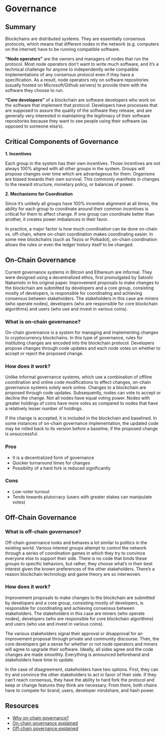 # Governance

## Summary

Blockchains are distributed systems. They are essentially consensus protocols, which means that different nodes in the network \(e.g. computers on the internet\) have to be running compatible software.

**“Node operators”** are the owners and managers of nodes that run the protocol. Most node operators don’t want to write much software, and it’s a technical challenge for anyone to independently write compatible implementations of any consensus protocol even if they have a specification. As a result, node operators rely on software repositories \(usually hosted on Microsoft/Github servers\) to provide them with the software they choose to run.

**“Core developers”** of a blockchain are software developers who work on the software that implement that protocol. Developers have processes that are supposed to assure the quality of the software they release, and are generally very interested in maintaining the legitimacy of their software repositories because they want to see people using their software \(as opposed to someone else’s\).

## Critical Components of Governance

**1. Incentives**

Each group in the system has their own incentives. Those incentives are not always 100% aligned with all other groups in the system. Groups will propose changes over time which are advantageous for them. Organisms are biased towards their own survival. This commonly manifests in changes to the reward structure, monetary policy, or balances of power.

**2. Mechanisms for Coordination**

Since it’s unlikely all groups have 100% incentive alignment at all times, the ability for each group to coordinate around their common incentives is critical for them to affect change. If one group can coordinate better than another, it creates power imbalances in their favor.

In practice, a major factor is how much coordination can be done on-chain vs. off-chain, where on-chain coordination makes coordinating easier. In some new blockchains \(such as Tezos or Polkadot\), on-chain coordination allows the rules or even the ledger history itself to be changed.

## On-Chain Governance

Current governance systems in Bitcoin and Ethereum are informal. They were designed using a decentralized ethos, first promulgated by Satoshi Nakamoto in his original paper. Improvement proposals to make changes to the blockchain are submitted by developers and a core group, consisting mostly of developers, is responsible for coordinating and achieving consensus between stakeholders. The stakeholders in this case are miners \(who operate nodes\), developers \(who are responsible for core blockchain algorithms\) and users \(who use and invest in various coins\).

### What is on-chain governance?

On-chain governance is a system for managing and implementing changes to cryptocurrency blockchains. In this type of governance, rules for instituting changes are encoded into the blockchain protocol. Developers propose changes through code updates and each node votes on whether to accept or reject the proposed change.

### How does it work?

Unlike informal governance systems, which use a combination of offline coordination and online code modifications to effect changes, on-chain governance systems solely work online. Changes to a blockchain are proposed through code updates. Subsequently, nodes can vote to accept or decline the change. Not all nodes have equal voting power. Nodes with greater holdings of coins have more votes as compared to nodes that have a relatively lesser number of holdings.

If the change is accepted, it is included in the blockchain and baselined. In some instances of on-chain governance implementation, the updated code may be rolled back to its version before a baseline, if the proposed change is unsuccessful.

### Pros

* It is a decentralized form of governance
* Quicker turnaround times for changes 
* Possibility of a hard fork is reduced significantly

### Cons

* Low-voter turnout
* Tends towards plutocracy \(users with greater stakes can manipulate votes\)

## Off-Chain Governance

### What is off-chain governance?

Off-chain governance looks and behaves a lot similar to politics in the existing world. Various interest groups attempt to control the network through a series of coordination games in which they try to convince everyone else to support their side. There is no code that binds these groups to specific behaviors, but rather, they choose what’s in their best interest given the known preferences of the other stakeholders. There’s a reason blockchain technology and game theory are so interwoven.

### How does it work?

Improvement proposals to make changes to the blockchain are submitted by developers and a core group, consisting mostly of developers, is responsible for coordinating and achieving consensus between stakeholders. The stakeholders in this case are miners \(who operate nodes\), developers \(who are responsible for core blockchain algorithms\) and users \(who use and invest in various coins\).

The various stakeholders signal their approval or disapproval for an improvement proposal through private and community discourse. Then, the core developers get a sense for whether or not node operators and miners will agree to upgrade their software. Ideally, all sides agree and the code changes are made smoothly. Everything is announced beforehand and stakeholders have time to update.

In the case of disagreement, stakeholders have two options. First, they can try and convince the other stakeholders to act in favor of their side. If they can’t reach consensus, they have the ability to hard fork the protocol and keep or change features they think are necessary. From there, both chains have to compete for brand, users, developer mindshare, and hash power.

## Resources

* [Why on-chain governance?](https://medium.com/polkadot-network/why-on-chain-governance-82ecf28f314c)
* [On-chain governance explained](https://www.investopedia.com/terms/o/onchain-governance.asp)
* [Off-chain governance explained](https://education.district0x.io/general-topics/what-is-governance/off-chain-governance/)




